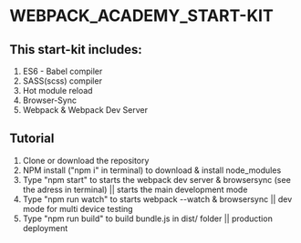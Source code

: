 # WEBPACK_ACADEMY_START-KIT

<h2>This start-kit includes: </h2>
<ol>
    <li>ES6 - Babel compiler</li>
    <li>SASS(scss) compiler</li>
    <li>Hot module reload</li>
    <li>Browser-Sync</li>
    <li>Webpack & Webpack Dev Server</li>
</ol>

<h2>Tutorial</h2>
<ol>
    <li>Clone or download the repository</li>
    <li>NPM install ("npm i" in terminal) to download & install node_modules</li>
    <li>Type "npm start" to starts the webpack dev server & browsersync (see the adress in terminal) || starts the main development mode</li>
    <li>Type "npm run watch" to starts webpack --watch & browsersync || dev mode for multi device testing</li>
    <li>Type "npm run build" to build bundle.js in dist/ folder || production deployment</li>
</ol>
